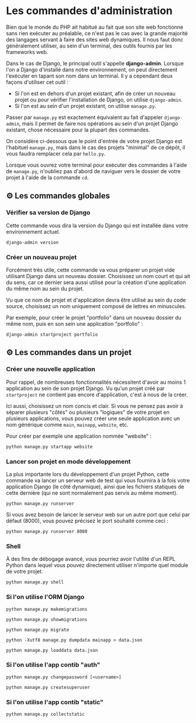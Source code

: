 
# Les commandes d'administration

Bien que le monde du PHP ait habitué au fait que son site web fonctionne sans rien exécuter au préalable, ce n'est pas le cas avec la grande majorité des langages servant à faire des sites web dynamiques. Il nous faut donc généralement utiliser, au sein d'un terminal, des outils fournis par les frameworks web.

Dans le cas de Django, le principal outil s'appelle **django-admin**. Lorsque l'on a Django d'installé dans notre environnement, on peut directement l'exécuter en tapant son nom dans un terminal. Il y a cependant deux façons d'utiliser cet outil :

* Si l'on est en dehors d'un projet existant, afin de créer un nouveau projet ou pour vérifier l'installation de Django, on utilise `django-admin`.
* Si l'on est au sein d'un projet existant, on utilise `manage.py`.

Passer par `manage.py` est exactement équivalent au fait d'appeler `django-admin`, mais il permet de faire nos opérations au sein d'un projet Django existant, chose nécessaire pour la plupart des commandes.

On considère ci-dessous que le point d'entrée de votre projet Django est l'habituel `manage.py`, mais dans le cas des projets "minimal" de ce dépôt, il vous faudra remplacer cela par `hello.py`.

Lorsque vous ouvrez votre terminal pour exécuter des commandes à l'aide de `manage.py`, n'oubliez pas d'abord de naviguer vers le dossier de votre projet à l'aide de la commande `cd`.

## ⚙️ Les commandes globales

### Vérifier sa version de Django

Cette commande vous dira la version du Django qui est installée dans votre environnement actuel.

    django-admin version

### Créer un nouveau projet

Forcément très utile, cette commande va vous préparer un projet vide utilisant Django dans un nouveau dossier. Choisissez un nom court et qui ait du sens, car ce dernier sera aussi utilisé pour la création d'une application du même nom au sein du projet.

Vu que ce nom de projet et d'application devra être utilisé au sein du code source, choisissez un nom uniquement composé de lettres en minuscules.

Par exemple, pour créer le projet "portfolio" dans un nouveau dossier du même nom, puis en son sein une application "portfolio" :

    django-admin startproject portfolio

## ⚙️ Les commandes dans un projet

### Créer une nouvelle application

Pour rappel, de nombreuses fonctionnalités nécessitent d'avoir au moins 1 application au sein de son projet Django. Vu qu'un projet créé par `startproject` ne contient pas encore d'application, c'est à nous de la créer.

Ici aussi, choisissez un nom concis et clair. Si vous ne pensez pas avoir à séparer plusieurs "côtés" ou plusieurs "logiques" de votre projet en plusieurs applications, vous pouvez créer une seule application avec un nom générique comme `main`, `mainapp`, `website`, etc.

Pour créer par exemple une application nommée "website" :

    python manage.py startapp website

### Lancer son projet en mode développement

La plus importante lors du développement d'un projet Python, cette commande va lancer un serveur web de test qui vous fournira à la fois votre application Django (le côté dynamique), ainsi que les fichiers statiques de cette dernière (qui ne sont normalement pas servis au même moment).

    python manage.py runserver

Si vous avez besoin de lancer le serveur web sur un autre port que celui par défaut (8000), vous pouvez précisez le port souhaité comme ceci :

    python manage.py runserver 8080

### Shell

À des fins de débogage avancé, vous pourriez avoir l'utilité d'un REPL Python dans lequel vous pouvez directement utiliser n'importe quel module de votre projet.

    python manage.py shell

### Si l'on utilise l'ORM Django

    python manage.py makemigrations

    python manage.py showmigrations

    python manage.py migrate

    python -Xutf8 manage.py dumpdata mainapp > data.json

    python manage.py loaddata data.json

### Si l'on utilise l'app contib "auth"

    python manage.py changepassword [<username>]

    python manage.py createsuperuser

### Si l'on utilise l'app contib "static"

    python manage.py collectstatic
